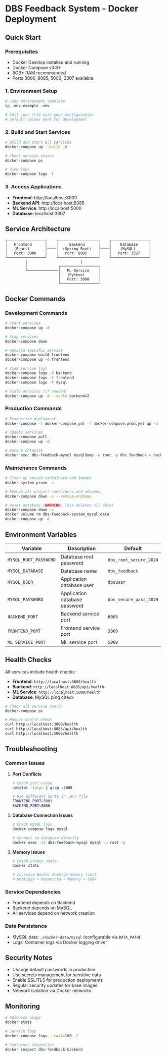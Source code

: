 # DBS Feedback System - Docker Deployment

## Quick Start

### Prerequisites
- Docker Desktop installed and running
- Docker Compose v3.8+
- 8GB+ RAM recommended
- Ports 3000, 8085, 5000, 3307 available

### 1. Environment Setup
```bash
# Copy environment template
cp .env.example .env

# Edit .env file with your configuration
# Default values work for development
```

### 2. Build and Start Services
```bash
# Build and start all services
docker-compose up --build -d

# Check service status
docker-compose ps

# View logs
docker-compose logs -f
```

### 3. Access Applications
- **Frontend**: http://localhost:3000
- **Backend API**: http://localhost:8085
- **ML Service**: http://localhost:5000
- **Database**: localhost:3307

## Service Architecture

```
┌─────────────────┐    ┌──────────────────┐    ┌─────────────────┐
│   Frontend      │    │     Backend      │    │    Database     │
│   (React)       │────│  (Spring Boot)   │────│    (MySQL)      │
│   Port: 3000    │    │   Port: 8085     │    │   Port: 3307    │
└─────────────────┘    └──────────────────┘    └─────────────────┘
         │                        │
         │              ┌─────────────────┐
         └──────────────│   ML Service    │
                        │   (Python)      │
                        │   Port: 5000    │
                        └─────────────────┘
```

## Docker Commands

### Development Commands
```bash
# Start services
docker-compose up -d

# Stop services
docker-compose down

# Rebuild specific service
docker-compose build frontend
docker-compose up -d frontend

# View service logs
docker-compose logs -f backend
docker-compose logs -f frontend
docker-compose logs -f mysql

# Scale services (if needed)
docker-compose up -d --scale backend=2
```

### Production Commands
```bash
# Production deployment
docker-compose -f docker-compose.yml -f docker-compose.prod.yml up -d

# Update services
docker-compose pull
docker-compose up -d

# Backup database
docker exec dbs-feedback-mysql mysqldump -u root -p dbs_feedback > backup.sql
```

### Maintenance Commands
```bash
# Clean up unused containers and images
docker system prune -a

# Remove all project containers and volumes
docker-compose down -v --remove-orphans

# Reset database (WARNING: This deletes all data)
docker-compose down -v
docker volume rm dbs-feedback-system_mysql_data
docker-compose up -d
```

## Environment Variables

| Variable | Description | Default |
|----------|-------------|---------|
| `MYSQL_ROOT_PASSWORD` | Database root password | `dbs_root_secure_2024` |
| `MYSQL_DATABASE` | Database name | `dbs_feedback` |
| `MYSQL_USER` | Application database user | `dbsuser` |
| `MYSQL_PASSWORD` | Application database password | `dbs_secure_pass_2024` |
| `BACKEND_PORT` | Backend service port | `8085` |
| `FRONTEND_PORT` | Frontend service port | `3000` |
| `ML_SERVICE_PORT` | ML service port | `5000` |

## Health Checks

All services include health checks:
- **Frontend**: `http://localhost:3000/health`
- **Backend**: `http://localhost:8085/api/health`
- **ML Service**: `http://localhost:5000/health`
- **Database**: MySQL ping check

```bash
# Check all service health
docker-compose ps

# Manual health check
curl http://localhost:3000/health
curl http://localhost:8085/api/health
curl http://localhost:5000/health
```

## Troubleshooting

### Common Issues

1. **Port Conflicts**
   ```bash
   # Check port usage
   netstat -tulpn | grep :3000
   
   # Use different ports in .env file
   FRONTEND_PORT=3001
   BACKEND_PORT=8086
   ```

2. **Database Connection Issues**
   ```bash
   # Check MySQL logs
   docker-compose logs mysql
   
   # Connect to database directly
   docker exec -it dbs-feedback-mysql mysql -u root -p
   ```

3. **Memory Issues**
   ```bash
   # Check Docker stats
   docker stats
   
   # Increase Docker Desktop memory limit
   # Settings > Resources > Memory > 8GB+
   ```

### Service Dependencies
- Frontend depends on Backend
- Backend depends on MySQL
- All services depend on network creation

### Data Persistence
- MySQL data: `./docker-data/mysql` (configurable via `DATA_PATH`)
- Logs: Container logs via Docker logging driver

## Security Notes

- Change default passwords in production
- Use secrets management for sensitive data
- Enable SSL/TLS for production deployments
- Regular security updates for base images
- Network isolation via Docker networks

## Monitoring

```bash
# Resource usage
docker stats

# Service logs
docker-compose logs --tail=100 -f

# Container inspection
docker inspect dbs-feedback-backend
```
